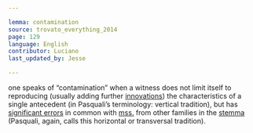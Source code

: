 ```yaml
---

lemma: contamination
source: trovato_everything_2014
page: 129
language: English
contributor: Luciano
last_updated_by: Jesse

---
```

one speaks of “contamination” when a witness does not limit itself to reproducing (usually adding further [innovations](innovation.html)) the characteristics of a single antecedent (in Pasquali’s terminology: vertical tradition), but has [significant errors](errorIndicative.html) in common with [mss.](manuscript.html) from other families in the [stemma](stemma.html) (Pasquali, again, calls this horizontal or transversal tradition).
